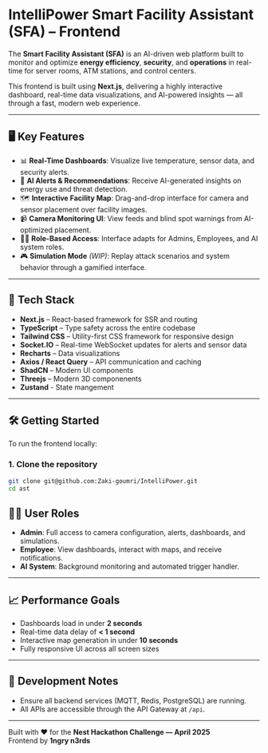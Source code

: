 # IntelliPower Smart Facility Assistant (SFA) – Frontend

The **Smart Facility Assistant (SFA)** is an AI-driven web platform built to monitor and optimize **energy efficiency**, **security**, and **operations** in real-time for server rooms, ATM stations, and control centers.

This frontend is built using **Next.js**, delivering a highly interactive dashboard, real-time data visualizations, and AI-powered insights — all through a fast, modern web experience.

---

## 🖥️ Key Features

- 📊 **Real-Time Dashboards**: Visualize live temperature, sensor data, and security alerts.
- 🧠 **AI Alerts & Recommendations**: Receive AI-generated insights on energy use and threat detection.
- 🗺️ **Interactive Facility Map**: Drag-and-drop interface for camera and sensor placement over facility images.
- 📹 **Camera Monitoring UI**: View feeds and blind spot warnings from AI-optimized placement.
- 🧑‍💼 **Role-Based Access**: Interface adapts for Admins, Employees, and AI system roles.
- 🎮 **Simulation Mode** *(WIP)*: Replay attack scenarios and system behavior through a gamified interface.

---

## 🧱 Tech Stack

- **Next.js** – React-based framework for SSR and routing
- **TypeScript** – Type safety across the entire codebase
- **Tailwind CSS** – Utility-first CSS framework for responsive design
- **Socket.IO** – Real-time WebSocket updates for alerts and sensor data
- **Recharts** – Data visualizations
- **Axios / React Query** – API communication and caching
- **ShadCN** – Modern UI components
- **Threejs** – Modern 3D componenents
- **Zustand** - State mangement 
---

## 🛠️ Getting Started

To run the frontend locally:

### 1. Clone the repository

```bash
git clone git@github.com:Zaki-goumri/IntelliPower.git
cd ast
```
## 🧑‍💼 User Roles

- **Admin**: Full access to camera configuration, alerts, dashboards, and simulations.  
- **Employee**: View dashboards, interact with maps, and receive notifications.  
- **AI System**: Background monitoring and automated trigger handler.

---

## 📈 Performance Goals

- Dashboards load in under **2 seconds**  
- Real-time data delay of **< 1 second**  
- Interactive map generation in under **10 seconds**  
- Fully responsive UI across all screen sizes

---

## 🧪 Development Notes

- Ensure all backend services (MQTT, Redis, PostgreSQL) are running.  
- All APIs are accessible through the API Gateway at `/api`.

---

Built with ❤️ for the **Nest Hackathon Challenge — April 2025**  
Frontend by **1ngry n3rds**

